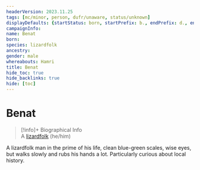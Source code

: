 ```yaml
---
headerVersion: 2023.11.25
tags: [mc/minor, person, dufr/unaware, status/unknown]
displayDefaults: {startStatus: born, startPrefix: b., endPrefix: d., endStatus: died}
campaignInfo:
name: Benat
born:
species: lizardfolk
ancestry:
gender: male
whereabouts: Hamri
title: Benat
hide_toc: true
hide_backlinks: true
hide: [toc]
---
```

# Benat
>[!info]+ Biographical Info  
> A [lizardfolk](<../../species/children-of-the-embodied-gods/lizardfolk/lizardfolk.md>) (he/him)  
>> 

A lizardfolk man in the prime of his life, clean blue-green scales, wise eyes, but walks slowly and rubs his hands a lot. Particularly curious about local history.